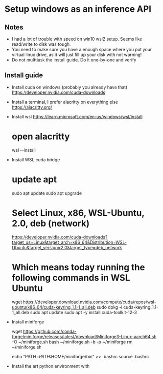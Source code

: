 # Setup windows as an inference API

## Notes

 - I had a lot of trouble with speed on win10 wsl2 setup. Seems like read/write to disk was tough.
 - You need to make sure you have a enough space where you put your virtual linux drive, as it will just fill up your disk with not warning!
 - Do not multtiask the install guide. Do it one-by-one and verify

## Install guide

- Install cuda on windows (probably you already have that) https://developer.nvidia.com/cuda-downloads
- Install a terminal, I prefer alacritty on everything else https://alacritty.org/
- Install wsl https://learn.microsoft.com/en-us/windows/wsl/install

    # open alacritty
    wsl --install

- Install WSL cuda bridge

    # update apt
    sudo apt update
    sudo apt upgrade


    # Select Linux, x86, WSL-Ubuntu, 2.0, deb (network)
    https://developer.nvidia.com/cuda-downloads?target_os=Linux&target_arch=x86_64&Distribution=WSL-Ubuntu&target_version=2.0&target_type=deb_network

    # Which means today running the following commands in WSL Ubuntu
    wget https://developer.download.nvidia.com/compute/cuda/repos/wsl-ubuntu/x86_64/cuda-keyring_1.1-1_all.deb
    sudo dpkg -i cuda-keyring_1.1-1_all.deb
    sudo apt update
    sudo apt -y install cuda-toolkit-12-3

- Install miniforge

   wget https://github.com/conda-forge/miniforge/releases/latest/download/Miniforge3-Linux-aarch64.sh -O ~/miniforge.sh
   bash ~/miniforge.sh -b -p ~/miniforge
   rm ~/miniforge.sh

   echo "PATH=$PATH:$HOME/miniforge/bin" >> .bashrc
   source .bashrc
  
- Install the art python environment with 

